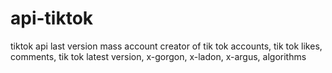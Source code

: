 # api-tiktok
 tiktok api last version mass account creator of tik tok accounts, tik tok likes, comments, tik tok latest version, x-gorgon, x-ladon, x-argus, algorithms
